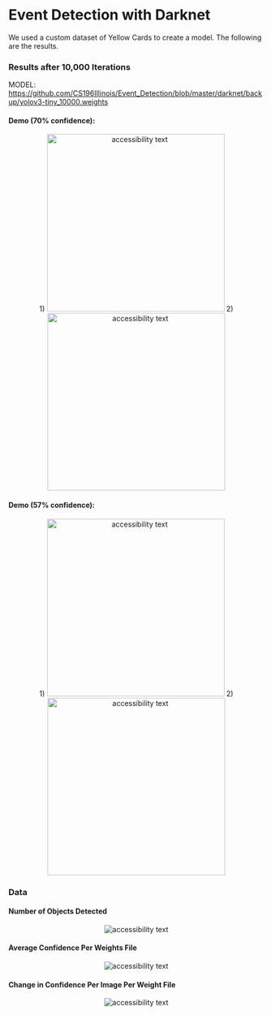 
# Event Detection with Darknet

We used a custom dataset of Yellow Cards to create a model. The following are the results.


### Results after 10,000 Iterations 

MODEL: https://github.com/CS196Illinois/Event_Detection/blob/master/darknet/backup/yolov3-tiny_10000.weights


#### Demo (70% confidence): 
 <p align="center">
    1)
    <img src="https://github.com/CS196Illinois/Event_Detection/blob/master/darknet/testIMG4.jpg" width="350" alt="accessibility text">
    2)
  <img src="https://github.com/CS196Illinois/Event_Detection/blob/master/darknet/IMG4Prediction.jpg" width="350" alt="accessibility text">
</p>


#### Demo (57% confidence): 
 <p align="center">
    1)
    <img src="https://github.com/CS196Illinois/Event_Detection/blob/master/darknet/IMG155.jpg" width="350" alt="accessibility text">
    2)
  <img src="https://github.com/CS196Illinois/Event_Detection/blob/master/darknet/predictions.jpg" width="350" alt="accessibility text">
</p>




### Data 


#### Number of Objects Detected
 <p align="center">
    <img src="https://github.com/CS196Illinois/Event_Detection/blob/master/darknet/NumberOfObjects.png" alt="accessibility text">
</p>

#### Average Confidence Per Weights File
 <p align="center">
    <img src="https://github.com/CS196Illinois/Event_Detection/blob/master/darknet/Average%20Confidence.png" alt="accessibility text">
</p>

#### Change in Confidence Per Image Per Weight File
 <p align="center">
    <img src="https://github.com/CS196Illinois/Event_Detection/blob/master/darknet/Change%20In%20Confidence.png" alt="accessibility text">
</p>













  
